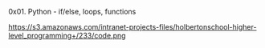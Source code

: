 0x01. Python - if/else, loops, functions

https://s3.amazonaws.com/intranet-projects-files/holbertonschool-higher-level_programming+/233/code.png
